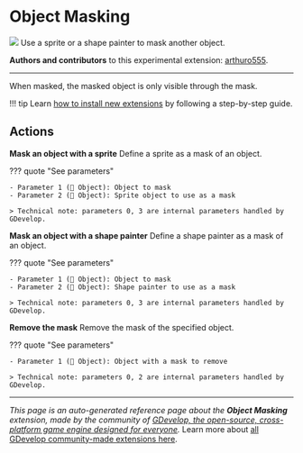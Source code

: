 # Object Masking

<img src="https://resources.gdevelop-app.com/assets/Icons/transition-masked.svg" class="extension-icon"></img>
Use a sprite or a shape painter to mask another object.

**Authors and contributors** to this experimental extension: [arthuro555](https://gd.games/arthuro555).

---

When masked, the masked object is only visible through the mask.

!!! tip
    Learn [how to install new extensions](/gdevelop5/extensions/search) by following a step-by-step guide.

## Actions

**Mask an object with a sprite**
Define a sprite as a mask of an object.

??? quote "See parameters"

    - Parameter 1 (👾 Object): Object to mask
    - Parameter 2 (👾 Object): Sprite object to use as a mask

    > Technical note: parameters 0, 3 are internal parameters handled by GDevelop.

**Mask an object with a shape painter**
Define a shape painter as a mask of an object.

??? quote "See parameters"

    - Parameter 1 (👾 Object): Object to mask
    - Parameter 2 (👾 Object): Shape painter to use as a mask

    > Technical note: parameters 0, 3 are internal parameters handled by GDevelop.

**Remove the mask**
Remove the mask of the specified object.

??? quote "See parameters"

    - Parameter 1 (👾 Object): Object with a mask to remove

    > Technical note: parameters 0, 2 are internal parameters handled by GDevelop.




---

*This page is an auto-generated reference page about the **Object Masking** extension, made by the community of [GDevelop, the open-source, cross-platform game engine designed for everyone](https://gdevelop.io/).* Learn more about [all GDevelop community-made extensions here](/gdevelop5/extensions).